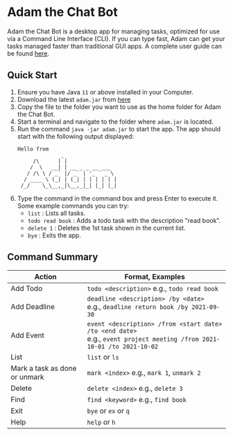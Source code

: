 # Adam the Chat Bot

Adam the Chat Bot is a desktop app for managing tasks, optimized for use via a Command Line Interface (CLI).
If you can type fast, Adam can get your tasks managed faster than traditional GUI apps.
A complete user guide can be found [here](https://adamzzq.github.io/ip/).

## Quick Start

1. Ensure you have Java `11` or above installed in your Computer.
2. Download the latest `adam.jar` from [here](https://github.com/adamzzq/ip/releases/download/A-UserGuide/adam.jar)
3. Copy the file to the folder you want to use as the home folder for Adam the Chat Bot.
4. Start a terminal and navigate to the folder where `adam.jar` is located.
5. Run the command `java -jar adam.jar` to start the app. The app should start with the following output displayed:
   ```
   Hello from
                 _
        /\      | |
       /  \   __| | __ _ _ __ ___
      / /\ \ / _` |/ _` | '_ ` _ \
     / ____ \ (_| | (_| | | | | | |
    /_/    \_\__,_|\__,_|_| |_| |_|
   
   ```
6. Type the command in the command box and press Enter to execute it. Some example commands you can try:
   - `list` : Lists all tasks.
   - `todo read book` : Adds a todo task with the description "read book".
   - `delete 1` : Deletes the 1st task shown in the current list.
   - `bye` : Exits the app.

## Command Summary

Action | Format, Examples
--------|------------------
Add Todo | `todo <description>` e.g., `todo read book`
Add Deadline | `deadline <description> /by <date>` <br> e.g., `deadline return book /by 2021-09-30`
Add Event | `event <description> /from <start date> /to <end date>` <br> e.g., `event project meeting /from 2021-10-01 /to 2021-10-02`
List | `list` or `ls`
Mark a task as done or unmark | `mark <index>` e.g., `mark 1`, `unmark 2`
Delete | `delete <index>` e.g., `delete 3`
Find | `find <keyword>` e.g., `find book`
Exit | `bye` or `ex` or `q`
Help | `help` or `h`

